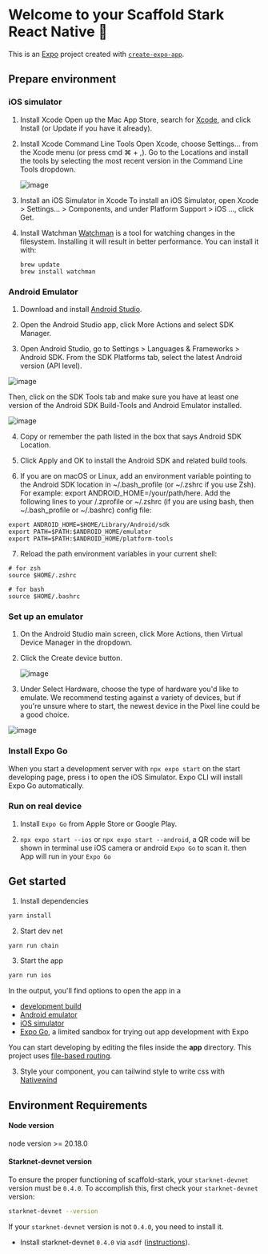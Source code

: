 # Welcome to your Scaffold Stark React Native 👋

This is an [Expo](https://expo.dev) project created with [`create-expo-app`](https://www.npmjs.com/package/create-expo-app).

## Prepare environment

### iOS simulator

1. Install Xcode
   Open up the Mac App Store, search for [Xcode](https://apps.apple.com/us/app/xcode/id497799835), and click Install (or Update if you have it already).

2. Install Xcode Command Line Tools
   Open Xcode, choose Settings... from the Xcode menu (or press cmd ⌘ + ,). Go to the Locations and install the tools by selecting the most recent version in the Command Line Tools dropdown.

   ![image](./doc/ios.png)

3. Install an iOS Simulator in Xcode
   To install an iOS Simulator, open Xcode > Settings... > Components, and under Platform Support > iOS ..., click Get.

4. Install Watchman
   [Watchman](https://facebook.github.io/watchman/docs/install#macos) is a tool for watching changes in the filesystem. Installing it will result in better performance. You can install it with:

   ```
   brew update
   brew install watchman
   ```

### Android Emulator

1. Download and install [Android Studio](https://developer.android.com/studio).

2. Open the Android Studio app, click More Actions and select SDK Manager.

3. Open Android Studio, go to Settings > Languages & Frameworks > Android SDK. From the SDK Platforms tab, select the latest Android version (API level).

![image](./doc/android-sdk.png)

Then, click on the SDK Tools tab and make sure you have at least one version of the Android SDK Build-Tools and Android Emulator installed.

![image](./doc/android-emulater.png)

4. Copy or remember the path listed in the box that says Android SDK Location.

5. Click Apply and OK to install the Android SDK and related build tools.

6. If you are on macOS or Linux, add an environment variable pointing to the Android SDK location in ~/.bash_profile (or ~/.zshrc if you use Zsh). For example: export ANDROID_HOME=/your/path/here.
   Add the following lines to your /.zprofile or ~/.zshrc (if you are using bash, then ~/.bash_profile or ~/.bashrc) config file:

```
export ANDROID_HOME=$HOME/Library/Android/sdk
export PATH=$PATH:$ANDROID_HOME/emulator
export PATH=$PATH:$ANDROID_HOME/platform-tools
```

7. Reload the path environment variables in your current shell:

```
# for zsh
source $HOME/.zshrc

# for bash
source $HOME/.bashrc
```

### Set up an emulator

1. On the Android Studio main screen, click More Actions, then Virtual Device Manager in the dropdown.

2. Click the Create device button.

   ![image](./doc/android-device.png)

3. Under Select Hardware, choose the type of hardware you'd like to emulate. We recommend testing against a variety of devices, but if you're unsure where to start, the newest device in the Pixel line could be a good choice.

![image](./doc/android-device-detail.png)

### Install Expo Go

When you start a development server with `npx expo start` on the start developing page, press i to open the iOS Simulator. Expo CLI will install Expo Go automatically.

### Run on real device

1. Install `Expo Go` from Apple Store or Google Play.

2. `npx expo start --ios` or `npx expo start --android`, a QR code will be shown in terminal use iOS camera or android `Expo Go` to scan it. then App will run in your `Expo Go`

## Get started

1. Install dependencies

```bash
yarn install
```

2. Start dev net

```bash
yarn run chain
```

3. Start the app

```bash
yarn run ios
```

In the output, you'll find options to open the app in a

- [development build](https://docs.expo.dev/develop/development-builds/introduction/)
- [Android emulator](https://docs.expo.dev/workflow/android-studio-emulator/)
- [iOS simulator](https://docs.expo.dev/workflow/ios-simulator/)
- [Expo Go](https://expo.dev/go), a limited sandbox for trying out app development with Expo

You can start developing by editing the files inside the **app** directory. This project uses [file-based routing](https://docs.expo.dev/router/introduction).

3. Style your component, you can tailwind style to write css with [Nativewind](https://www.nativewind.dev/)

## Environment Requirements

#### Node version

node version >= 20.18.0

#### Starknet-devnet version

To ensure the proper functioning of scaffold-stark, your `starknet-devnet` version must be `0.4.0`. To accomplish this, first check your `starknet-devnet` version:

```sh
starknet-devnet --version
```

If your `starknet-devnet` version is not `0.4.0`, you need to install it.

- Install starknet-devnet `0.4.0` via `asdf` ([instructions](https://github.com/gianalarcon/asdf-starknet-devnet/blob/main/README.md)).
